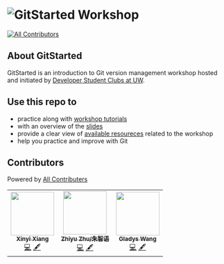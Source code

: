 <h1>
  <img alt="GitStarted Workshop" src="https://user-images.githubusercontent.com/69285450/95026607-2b672200-0658-11eb-90ae-f33badf06d88.png">
</h1>

<!-- ALL-CONTRIBUTORS-BADGE:START - Do not remove or modify this section -->
[![All Contributors](https://img.shields.io/badge/all_contributors-3-orange.svg?style=flat-square)](#contributors-)
<!-- ALL-CONTRIBUTORS-BADGE:END -->

## About GitStarted

GitStarted is an introduction to Git version management workshop hosted and initiated by [Developer Student Clubs at UW](https://dsc.community.dev/university-of-washington/).

## Use this repo to

- practice along with [workshop tutorials](https://youtu.be/WM8msxE7kZY)
- with an overview of the [slides](slides)
- provide a clear view of [available resoureces](docs) related to the workshop
- help you practice and improve with Git

## Contributors

Powered by [All Contributers](https://allcontributors.org/)

<!-- ALL-CONTRIBUTORS-LIST:START - Do not remove or modify this section -->
<!-- prettier-ignore-start -->
<!-- markdownlint-disable -->
<table>
  <tr>
    <td align="center"><a href="https://xinyixiang.github.io/PersonalWebsiteXinyi/"><img src="https://avatars1.githubusercontent.com/u/30137615?v=4" width="100px;" alt=""/><br /><sub><b>Xinyi Xiang</b></sub></a><br /><a href="https://github.com/dscatuw/GitStarted/commits?author=xinyixiang" title="Code">💻</a> <a href="#content-xinyixiang" title="Content">🖋</a></td>
    <td align="center"><a href="http://apollozhu.github.io/en/about/"><img src="https://avatars1.githubusercontent.com/u/10842684?v=4" width="100px;" alt=""/><br /><sub><b>Zhiyu Zhu/朱智语</b></sub></a><br /><a href="https://github.com/dscatuw/GitStarted/commits?author=ApolloZhu" title="Code">💻</a> <a href="#content-ApolloZhu" title="Content">🖋</a></td>
    <td align="center"><a href="https://github.com/SilliJelli"><img src="https://avatars2.githubusercontent.com/u/68573828?v=4" width="100px;" alt=""/><br /><sub><b>Gladys Wang</b></sub></a><br /><a href="https://github.com/dscatuw/GitStarted/commits?author=SilliJelli" title="Code">💻</a> <a href="#content-SilliJelli" title="Content">🖋</a></td>
  </tr>
</table>

<!-- markdownlint-enable -->
<!-- prettier-ignore-end -->
<!-- ALL-CONTRIBUTORS-LIST:END -->
